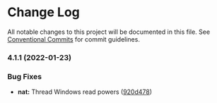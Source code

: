 # Change Log

All notable changes to this project will be documented in this file.
See [Conventional Commits](https://conventionalcommits.org) for commit guidelines.

### 4.1.1 (2022-01-23)


### Bug Fixes

* **nat:** Thread Windows read powers ([920d478](https://github.com/endojs/endo/commit/920d478532b0c830962de92a19f02f9be6a8a546))
